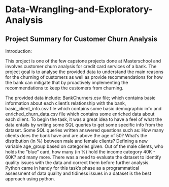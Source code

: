 # Data-Wrangling-and-Exploratory-Analysis
## Project Summary for Customer Churn Analysis

Introduction:

This project is one of the few capstone projects done at Masterschool and involves customer churn analysis for credit card services of a bank. The project goal is to analyse the provided data to understand the main reasons for the churning of customers as well as provide recommendations for how the bank can mitigate that by proactively implementing the recommendations to keep the customers from churning.
 
The provided data include:
 BankChurners.csv file; which contains basic information about each client’s relationship with the bank, basic_client_info.csv file which contains some basic demographic info and enriched_churn_data.csv file which contains some enriched data about each client.
To begin the task, it was a great idea to have a feel of what the data entails by writing some SQL queries to get some specific info from the dataset. Some SQL queries written answered questions such as:  How many clients does the bank have and are above the age of 50? What’s the distribution (in %) between male and female clients? Defining a new variable age_group based on categories given. Out of the male clients, who holds the “blue” card, how many (in %) hold the income category 40K - 60K? and many more.  There was a need to evaluate the dataset to identify quality issues with the data and correct them before further analysis. Python came in handy for this task’s phase as a programmatical assessment of data quality and tidiness issues in a dataset is the best approach using python. 
